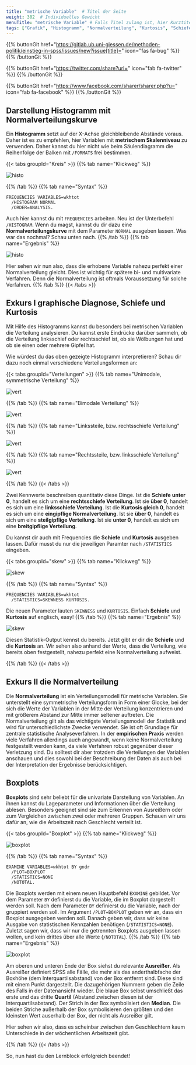 ```yaml
---
title: "metrische Variable"  # Titel der Seite
weight: 302  # Individuelles Gewicht 
menuTitle: "metrische Variable" # Falls Titel zulang ist, hier Kurztitel
tags: ["Grafik", "Histogramm", "Normalverteilung", "Kurtosis", "Schiefe", "Boxplot", "EXAMINE"]  # Tags hiereinsetzen; Kurzwort, was auf der Seite passsiert
---
```


{{% buttonGit href="https://gitlab.ub.uni-giessen.de/methoden-politik/einstieg-in-spss/issues/new?issue[title]=" icon="fas fa-bug" %}} {{% /buttonGit %}} 

{{% buttonGit href="https://twitter.com/share?url=" icon="fab fa-twitter" %}} {{% /buttonGit %}}

{{% buttonGit href="https://www.facebook.com/sharer/sharer.php?u=" icon="fab fa-facebook" %}} {{% /buttonGit %}}

## Darstellung Histogramm mit Normalverteilungskurve

Ein **Histogramm** setzt auf der X-Achse gleichbleibende Abstände voraus. Daher ist es zu empfehlen, hier Variablen mit **metrischem Skalenniveau** zu verwenden. Daher kannst du hier nicht wie beim Säulendiagramm die Reihenfolge der Balken mit `/FORMATS` frei bestimmen.

{{< tabs groupId="Kreis" >}}
{{% tab name="Klickweg" %}}

![histo](../gif/histo.gif)

{{% /tab %}}
{{% tab name="Syntax" %}}
```{SPSS}
FREQUENCIES VARIABLES=wkhtot
  /HISTOGRAM NORMAL
  /ORDER=ANALYSIS.
```
Auch hier kannst du mit `FREQUENCIES` arbeiten. Neu ist der Unterbefehl `/HISTOGRAM`. Wenn du magst, kannst du dir dazu eine **Normalverteilungskurve** mit dem Parameter `NORMAL` ausgeben lassen. Was war das nochmal? Schau unten nach.
{{% /tab %}}
{{% tab name="Ergebnis" %}}

![histo](../img/histo.png)

Hier sehen wir nun also, dass die erhobene Variable nahezu perfekt einer Normalverteilung gleicht. Dies ist wichtig für spätere bi- und multivariate Verfahren. Denn die Normalverteilung ist oftmals Voraussetzung für solche Verfahren.
{{% /tab %}}
{{< /tabs >}}



## Exkurs I graphische Diagnose, Schiefe und Kurtosis

Mit Hilfe des Histogramms kannst du besonders bei metrischen Variablen die Verteilung analysieren. Du kannst erste Eindrücke darüber sammeln, ob die Verteilung linksschief oder rechtsschief ist, ob sie Wölbungen hat und ob sie einen oder mehrere Gipfel hat.

Wie würdest du das oben gezeigte Histogramm interpretieren? Schau dir dazu noch einmal verschiedene Verteilungsformen an:

{{< tabs groupId="Verteilungen" >}}
{{% tab name="Unimodale, symmetrische Verteilung" %}}

![vert](../img/normaldist.png)


{{% /tab %}}
{{% tab name="Bimodale Verteilung" %}}

![vert](../img/bimodal.png)

{{% /tab %}}
{{% tab name="Linkssteile, bzw. rechtsschiefe Verteilung" %}}

![vert](../img/leftskewed.png)

{{% /tab %}}
{{% tab name="Rechtssteile, bzw. linksschiefe Verteilung" %}}

![vert](../img/rightskewed.png)

{{% /tab %}}
{{< /tabs >}}

Zwei Kennwerte beschreiben quantitativ diese Dinge. Ist die **Schiefe** **unter 0**, handelt es sich um eine **rechtsschiefe Verteilung**. Ist sie **über 0**, handelt es sich um eine **linksschiefe Verteilung**. Ist die **Kurtosis gleich 0**, handelt es sich um eine **eingipflige Normalverteilung**. Ist sie **über 0**, handelt es sich um eine **steilgipflige Verteilung**. Ist sie **unter 0**, handelt es sich um eine **breitgipflige Verteilung**. 

Du kannst dir auch mit Frequencies die **Schiefe** und **Kurtosis** ausgeben lassen. Dafür musst du nur die jeweiligen Paramter nach `/STATISTICS` eingeben.


{{< tabs groupId="skew" >}}
{{% tab name="Klickweg" %}}

![skew](../gif/skew.gif)

{{% /tab %}}
{{% tab name="Syntax" %}}
```{spss}
FREQUENCIES VARIABLES=wkhtot
  /STATISTICS=SKEWNESS KURTOSIS.
```
Die neuen Parameter lauten `SKEWNESS` und `KURTOSIS`. Einfach **Schiefe** und **Kurtosis** auf englisch, easy!
{{% /tab %}}
{{% tab name="Ergebnis" %}}

![skew](../img/skew.png)

Diesen Statistik-Output kennst du bereits. Jetzt gibt er dir die **Schiefe** und die **Kurtosis** an. Wir sehen also anhand der Werte, dass die Verteilung, wie bereits oben festgestellt, nahezu perfekt eine Normalverteilung aufweist.

{{% /tab %}}
{{< /tabs >}}

## Exkurs II die Normalverteilung
Die **Normalverteilung** ist ein Verteilungsmodell für metrische Variablen. Sie unterstellt eine symmetrische Verteilungsform in Form einer Glocke, bei der sich die Werte der Variablen in der Mitte der Verteilung konzentrieren und mit größerem Abstand zur Mitte immer seltener auftreten. Die Normalverteilung gilt als das wichtigste Verteilungsmodell der Statistik und wird für unterschiedlichste Zwecke verwendet. Sie ist oft Grundlage für zentrale statistische Analyseverfahren. In der **empirischen Praxis** werden viele Verfahren allerdings auch angewandt, wenn keine Normalverteilung festgestellt werden kann, da viele Verfahren robust gegenüber dieser Verletzung sind. Du solltest dir aber trotzdem die Verteilungen der Variablen anschauen und dies sowohl bei der Beschreibung der Daten als auch bei der Interpretation der Ergebnisse berücksichtigen.


## Boxplots

**Boxplots** sind sehr beliebt für die univariate Darstellung von Variablen. An ihnen kannst du Lageparameter und Informationen über die Verteilung ablesen. Besonders geeignet sind sie zum Erkennen von Ausreißern oder zum Vergleichen zwischen zwei oder mehreren Gruppen. Schauen wir uns dafür an, wie die Arbeitszeit nach Geschlecht verteilt ist.

{{< tabs groupId="Boxplot" >}}
{{% tab name="Klickweg" %}}

![boxplot](../gif/box.gif)

{{% /tab %}}
{{% tab name="Syntax" %}}
```{SPSS}
EXAMINE VARIABLES=wkhtot BY gndr
  /PLOT=BOXPLOT
  /STATISTICS=NONE
  /NOTOTAL.
```
Die Boxplots werden mit einem neuen Hauptbefehl `EXAMINE` gebildet. Vor dem Parameter `BY` definierst du die Variable, die im Boxplot dargestellt werden soll. Nach dem Parameter `BY` definierst du die Variable, nach der gruppiert werden soll. Im Argument `/PLOT=BOXPLOT` geben wir an, dass ein Boxplot ausgegeben werden soll. Danach geben wir, dass wir keine Ausgabe von statistischen Kennzahlen benötigen (`/STATISTICS=NONE`). Zuletzt sagen wir, dass wir nur die getrennten Boxplots ausgeben lassen wollen, und kein drittes über alle Werte (`/NOTOTAL`).
{{% /tab %}}
{{% tab name="Ergebnis" %}}

![boxplot](../img/box.png)

Am oberen und unteren Ende der Box siehst du relevante **Ausreißer**. Als Ausreißer definiert SPSS alle Fälle, die mehr als das anderthalbfache der Boxhöhe (dem Interquartilsabstand) von der Box entfernt sind. Diese sind mit einem Punkt dargestellt. Die dazugehörigen Nummern geben die Zeile des Falls in der Datenansicht wieder. Die blaue Box selbst umschließt das erste und das dritte **Quartil** (Abstand zwischen diesen ist der Interquartilsabstand). Der Strich in der Box symbolisiert den **Median**. Die beiden Striche außerhalb der Box symbolisieren den größten und den kleinsten Wert auserhalb der Box, der nicht als Ausreißer gilt.

Hier sehen wir also, dass es scheinbar zwischen den Geschlechtern kaum Unterschiede in der wöchentlichen Arbeitszeit gibt.

{{% /tab %}}
{{< /tabs >}}

So, nun hast du den Lernblock erfolgreich beendet! 